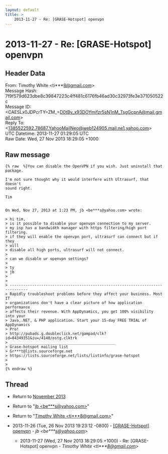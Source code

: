 ```yaml
---
layout: default
title: >
    2013-11-27 - Re: [GRASE-Hotspot] openvpn
---
```


# 2013-11-27 - Re: [GRASE-Hotspot] openvpn

## Header Data

From: Timothy White \<ti***8@gmail.com\><br>
Message Hash: 7f9f579d623dbe8c39847223c4ff481c6176fb46ad30c32973fe3e371050522c<br>
Message ID: \<CAESLx0JDPcrTY=ZM_=D0tBy_x93DOYmifzr5sN1nM_TsgGcpnA@mail.gmail.com\><br>
Reply To: \<1385522592.78687.YahooMailNeo@web124905.mail.ne1.yahoo.com\><br>
UTC Datetime: 2013-11-27 01:29:05 UTC<br>
Raw Date: Wed, 27 Nov 2013 18:29:05 +1000<br>

## Raw message

```
{% raw  %}You can disable the OpenVPN if you wish. Just uninstall that package.

I'm not sure thought why it would interfere with Ultrasurf, that doesn't
sound right.

Tim


On Wed, Nov 27, 2013 at 1:23 PM, jb <be***s@yahoo.com> wrote:

> hi tim,
> is it possible to disable your openvpn connection to my server.
> my isp has a bandwidth manager with https filtering/high port filtering.
> if they will enable the openvpn port, ultrasurf can connect but if they
> will
> disable all high ports, ultrasurf will not connect.
>
> can we disable ur openvpn settings?
>
> ty
> jb
>
>
> ------------------------------------------------------------------------------
> Rapidly troubleshoot problems before they affect your business. Most IT
> organizations don't have a clear picture of how application performance
> affects their revenue. With AppDynamics, you get 100% visibility into your
> Java,.NET, & PHP application. Start your 15-day FREE TRIAL of AppDynamics
> Pro!
> http://pubads.g.doubleclick.net/gampad/clk?id=84349351&iu=/4140/ostg.clktrk
> _______________________________________________
> Grase-hotspot mailing list
> Gr***t@lists.sourceforge.net
> https://lists.sourceforge.net/lists/listinfo/grase-hotspot
>
>
{% endraw %}
```

## Thread

+ Return to [November 2013](/archive/2013/11)

+ Return to "[jb <be***s<span>@</span>yahoo.com>](/authors/be___s_at_yahoo_com)"
+ Return to "[Timothy White <ti***8<span>@</span>gmail.com>](/authors/ti___8_at_gmail_com)"

+ 2013-11-26 (Tue, 26 Nov 2013 19:23:12 -0800) - [[GRASE-Hotspot] openvpn](/archive/2013/11/e22013d2e2532364472a9642f2b1013b2359ef72a1e42f928dd2def5c0921a91) - _jb \<be***s@yahoo.com\>_
  + 2013-11-27 (Wed, 27 Nov 2013 18:29:05 +1000) - Re: [GRASE-Hotspot] openvpn - _Timothy White \<ti***8@gmail.com\>_

